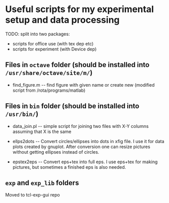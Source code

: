 # Useful scripts for my experimental setup and data processing

TODO: split into two packages:
- scripts for office use (with tex dep etc)
- scripts for experiment (with Device dep)

## Files in `octave` folder (should be installed into `/usr/share/octave/site/m/`)

* find_figure.m -- find figure with given name or create new
  (modified script from /rota/programs/matlab)

## Files in `bin` folder (should be installed into `/usr/bin/`)

* data_join.pl -- simple script for joining two files with X-Y columns
assuming that X is the same

* ellps2dots -- Convert circles/ellipses into dots in xfig file. I use it for data plots
created by gnuplot. After conversion one can resize pictures without
getting ellipses instead of circles.

* epstex2eps -- Convert eps+tex into full eps. I use eps+tex for making pictures,
but sometimes a finished eps is also needed.

## `exp` and `exp_lib` folders

Moved to tcl-exp-gui repo